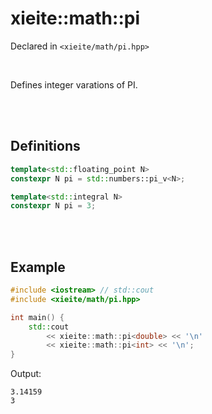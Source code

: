 # xieite::math::pi
Declared in `<xieite/math/pi.hpp>`

<br/>

Defines integer varations of PI.

<br/><br/>

## Definitions
```cpp
template<std::floating_point N>
constexpr N pi = std::numbers::pi_v<N>;
```
```cpp
template<std::integral N>
constexpr N pi = 3;
```

<br/><br/>

## Example
```cpp
#include <iostream> // std::cout
#include <xieite/math/pi.hpp>

int main() {
	std::cout
		<< xieite::math::pi<double> << '\n'
		<< xieite::math::pi<int> << '\n';
}
```
Output:
```
3.14159
3
```
